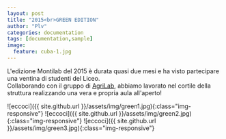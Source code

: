 ```yaml
---
layout: post
title: "2015<br>GREEN EDITION"
author: "Plv"
categories: documentation
tags: [documentation,sample]
image:
  feature: cuba-1.jpg
---
```


L'edizione Montilab del 2015 è durata quasi due mesi e ha visto partecipare una ventina di studenti del Liceo.
<br> Collaborando con il gruppo di [AgriLab](https://www.facebook.com/agrilabagrilab/), abbiamo lavorato nel cortile della struttura realizzando una vera e propria aula all'aperto!


![eccoci]({{ site.github.url }}/assets/img/green1.jpg){:class="img-responsive"}
![eccoci]({{ site.github.url }}/assets/img/green2.jpg){:class="img-responsive"}
![eccoci]({{ site.github.url }}/assets/img/green3.jpg){:class="img-responsive"}
